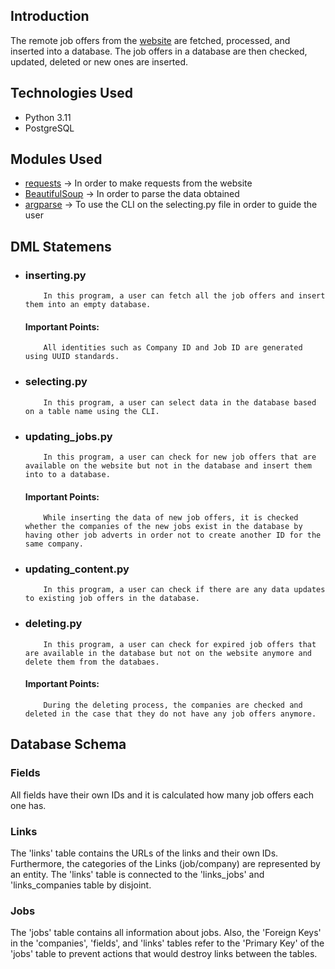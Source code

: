 ## Introduction
The remote job offers from the [website](https://remote.co/) are fetched, processed, and inserted into a database. The job offers in a database are then checked, updated, deleted or new ones are inserted.


## Technologies Used

* Python 3.11 
* PostgreSQL


## Modules Used

* [requests](https://realpython.com/python-requests/) -> In order to make requests from the website
* [BeautifulSoup](https://realpython.com/beautiful-soup-web-scraper-python/) -> In order to parse the data obtained
* [argparse](https://realpython.com/command-line-interfaces-python-argparse/) -> To use the CLI on the selecting.py file in order to guide the user

## DML Statemens

* ### inserting.py
          In this program, a user can fetch all the job offers and insert them into an empty database.

    #### Important Points:
          All identities such as Company ID and Job ID are generated using UUID standards.
* ### selecting.py
          In this program, a user can select data in the database based on a table name using the CLI.

* ### updating_jobs.py
          In this program, a user can check for new job offers that are available on the website but not in the database and insert them into to a database.

    #### Important Points:
          While inserting the data of new job offers, it is checked whether the companies of the new jobs exist in the database by having other job adverts in order not to create another ID for the same company.
      
* ### updating_content.py
          In this program, a user can check if there are any data updates to existing job offers in the database.

* ### deleting.py
          In this program, a user can check for expired job offers that are available in the database but not on the website anymore and delete them from the databaes.
     #### Important Points:
          During the deleting process, the companies are checked and deleted in the case that they do not have any job offers anymore.
## Database Schema

 ### Fields
All fields have their own IDs and it is calculated how many job offers each one has.

### Links
The 'links' table contains the URLs of the links and their own IDs. Furthermore, the categories of the Links (job/company) are represented by an entity.
The 'links' table is connected to the 'links_jobs' and 'links_companies table by disjoint. 
### Jobs
The 'jobs' table contains all information about jobs. Also, the 'Foreign Keys' in the 'companies', 'fields', and 'links' tables refer to the 'Primary Key' of the 'jobs' table to prevent actions that would destroy links between the tables.
